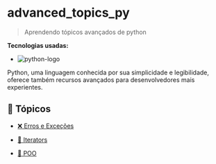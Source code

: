 # advanced_topics_py

> Aprendendo tópicos avançados de python

**Tecnologias usadas:**
- ![python-logo](https://img.shields.io/badge/python-yellow?style=for-the-badge&logo=python&logoColor=white&labelColor=blue)

Python, uma linguagem conhecida por sua simplicidade e legibilidade, oferece também recursos avançados para desenvolvedores mais experientes.

## 📝 Tópicos

- [❌ Erros e Exceções](https://github.com/CarlosG18/advanced_topics_py/blob/main/topics/errors/errors.md)

- [🔁 Iterators](https://github.com/CarlosG18/advanced_topics_py/blob/main/topics/iterators/iterators.md)

- [🧱 POO](https://github.com/CarlosG18/advanced_topics_py/blob/main/topics/poo/poo.md)